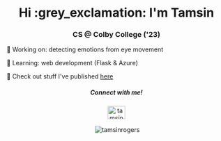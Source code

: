 <h1 align="center">Hi :grey_exclamation: I'm Tamsin  </h1>
<h3 align="center">CS @ Colby College ('23) </h3>


🔭  Working on: detecting emotions from eye movement

🌱  Learning: web development (Flask & Azure)

💬  Check out stuff I've published [here](https://scholar.google.com/citations?user=wTO_xbkAAAAJ&hl=en)
 
<h5 align="center">Connect with me!</h5>
<p align="center">
<a href="https://linkedin.com/in/tamsinrogers" target="blank"><img align="center" src="https://raw.githubusercontent.com/rahuldkjain/github-profile-readme-generator/master/src/images/icons/Social/linked-in-alt.svg" alt="tamsinrogers" height="30" width="40" /></a>
 
</p>

<p align = "center">&nbsp;<img align="center" src="https://github-readme-stats.vercel.app/api?username=tamsinrogers&show_icons=true&locale=en" alt="tamsinrogers" /></p>



<!--
**tamsinrogers/tamsinrogers** is a ✨ _special_ ✨ repository because its `README.md` (this file) appears on your GitHub profile.

Here are some ideas to get you started:

- 🔭 I’m currently working on ...
- 🌱 I’m currently learning ...
- 👯 I’m looking to collaborate on ...
- 🤔 I’m looking for help with ...
- 💬 Ask me about ...
- 📫 How to reach me: ...
- 😄 Pronouns: ...
- ⚡ Fun fact: ...
-->
